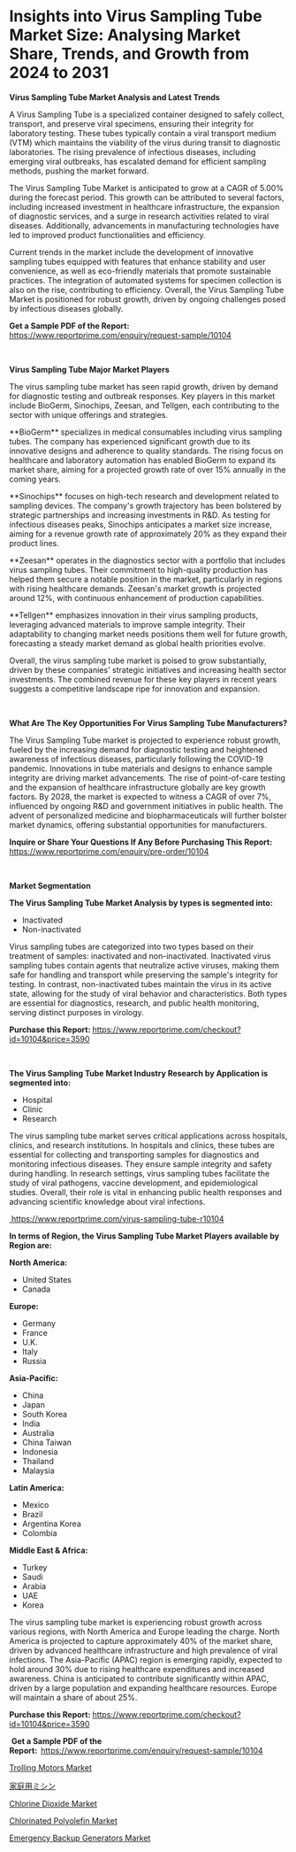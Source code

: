 <p><h1>Insights into Virus Sampling Tube Market Size: Analysing Market Share, Trends, and Growth from 2024 to 2031</h1></p><p><strong>Virus Sampling Tube Market Analysis and Latest Trends</strong></p>
<p><p>A Virus Sampling Tube is a specialized container designed to safely collect, transport, and preserve viral specimens, ensuring their integrity for laboratory testing. These tubes typically contain a viral transport medium (VTM) which maintains the viability of the virus during transit to diagnostic laboratories. The rising prevalence of infectious diseases, including emerging viral outbreaks, has escalated demand for efficient sampling methods, pushing the market forward.</p><p>The Virus Sampling Tube Market is anticipated to grow at a CAGR of 5.00% during the forecast period. This growth can be attributed to several factors, including increased investment in healthcare infrastructure, the expansion of diagnostic services, and a surge in research activities related to viral diseases. Additionally, advancements in manufacturing technologies have led to improved product functionalities and efficiency. </p><p>Current trends in the market include the development of innovative sampling tubes equipped with features that enhance stability and user convenience, as well as eco-friendly materials that promote sustainable practices. The integration of automated systems for specimen collection is also on the rise, contributing to efficiency. Overall, the Virus Sampling Tube Market is positioned for robust growth, driven by ongoing challenges posed by infectious diseases globally.</p></p>
<p><strong>Get a Sample PDF of the Report:&nbsp;</strong> <a href="https://www.reportprime.com/enquiry/request-sample/10104">https://www.reportprime.com/enquiry/request-sample/10104</a></p>
<p>&nbsp;</p>
<p><strong>Virus Sampling Tube Major Market Players</strong></p>
<p><p>The virus sampling tube market has seen rapid growth, driven by demand for diagnostic testing and outbreak responses. Key players in this market include BioGerm, Sinochips, Zeesan, and Tellgen, each contributing to the sector with unique offerings and strategies.</p><p>**BioGerm** specializes in medical consumables including virus sampling tubes. The company has experienced significant growth due to its innovative designs and adherence to quality standards. The rising focus on healthcare and laboratory automation has enabled BioGerm to expand its market share, aiming for a projected growth rate of over 15% annually in the coming years.</p><p>**Sinochips** focuses on high-tech research and development related to sampling devices. The company's growth trajectory has been bolstered by strategic partnerships and increasing investments in R&D. As testing for infectious diseases peaks, Sinochips anticipates a market size increase, aiming for a revenue growth rate of approximately 20% as they expand their product lines.</p><p>**Zeesan** operates in the diagnostics sector with a portfolio that includes virus sampling tubes. Their commitment to high-quality production has helped them secure a notable position in the market, particularly in regions with rising healthcare demands. Zeesan's market growth is projected around 12%, with continuous enhancement of production capabilities.</p><p>**Tellgen** emphasizes innovation in their virus sampling products, leveraging advanced materials to improve sample integrity. Their adaptability to changing market needs positions them well for future growth, forecasting a steady market demand as global health priorities evolve.</p><p>Overall, the virus sampling tube market is poised to grow substantially, driven by these companies' strategic initiatives and increasing health sector investments. The combined revenue for these key players in recent years suggests a competitive landscape ripe for innovation and expansion.</p></p>
<p>&nbsp;</p>
<p><strong>What Are The Key Opportunities For Virus Sampling Tube Manufacturers?</strong></p>
<p><p>The Virus Sampling Tube market is projected to experience robust growth, fueled by the increasing demand for diagnostic testing and heightened awareness of infectious diseases, particularly following the COVID-19 pandemic. Innovations in tube materials and designs to enhance sample integrity are driving market advancements. The rise of point-of-care testing and the expansion of healthcare infrastructure globally are key growth factors. By 2028, the market is expected to witness a CAGR of over 7%, influenced by ongoing R&D and government initiatives in public health. The advent of personalized medicine and biopharmaceuticals will further bolster market dynamics, offering substantial opportunities for manufacturers.</p></p>
<p><strong>Inquire or Share Your Questions If Any Before Purchasing This Report:</strong> <a href="https://www.reportprime.com/enquiry/pre-order/10104">https://www.reportprime.com/enquiry/pre-order/10104</a></p>
<p>&nbsp;</p>
<p><strong>Market Segmentation</strong></p>
<p><strong>The Virus Sampling Tube Market Analysis by types is segmented into:</strong></p>
<p><ul><li>Inactivated</li><li>Non-inactivated</li></ul></p>
<p><p>Virus sampling tubes are categorized into two types based on their treatment of samples: inactivated and non-inactivated. Inactivated virus sampling tubes contain agents that neutralize active viruses, making them safe for handling and transport while preserving the sample's integrity for testing. In contrast, non-inactivated tubes maintain the virus in its active state, allowing for the study of viral behavior and characteristics. Both types are essential for diagnostics, research, and public health monitoring, serving distinct purposes in virology.</p></p>
<p><strong>Purchase this Report:&nbsp;</strong><a href="https://www.reportprime.com/checkout?id=10104&price=3590">https://www.reportprime.com/checkout?id=10104&price=3590</a></p>
<p>&nbsp;</p>
<p><strong>The Virus Sampling Tube Market Industry Research by Application is segmented into:</strong></p>
<p><ul><li>Hospital</li><li>Clinic</li><li>Research</li></ul></p>
<p><p>The virus sampling tube market serves critical applications across hospitals, clinics, and research institutions. In hospitals and clinics, these tubes are essential for collecting and transporting samples for diagnostics and monitoring infectious diseases. They ensure sample integrity and safety during handling. In research settings, virus sampling tubes facilitate the study of viral pathogens, vaccine development, and epidemiological studies. Overall, their role is vital in enhancing public health responses and advancing scientific knowledge about viral infections.</p></p>
<p><a href="https://www.reportprime.com/virus-sampling-tube-r10104">&nbsp;https://www.reportprime.com/virus-sampling-tube-r10104</a></p>
<p><strong>In terms of Region, the Virus Sampling Tube Market Players available by Region are:</strong></p>
<p>
    <p> <strong> North America: </strong>
        <ul>
            <li>United States</li>
            <li>Canada</li>
        </ul>
        </p> 
    <p> <strong> Europe: </strong>
        <ul>
            <li>Germany</li>
            <li>France</li>
            <li>U.K.</li>
            <li>Italy</li>
            <li>Russia</li>
        </ul>
        </p> 
    <p> <strong> Asia-Pacific: </strong>
        <ul>
            <li>China</li>
            <li>Japan</li>
            <li>South Korea</li>
            <li>India</li>
            <li>Australia</li>
            <li>China Taiwan</li>
            <li>Indonesia</li>
            <li>Thailand</li>
            <li>Malaysia</li>
        </ul>
        </p> 
    <p> <strong> Latin America: </strong>
        <ul>
            <li>Mexico</li>
            <li>Brazil</li>
            <li>Argentina Korea</li>
            <li>Colombia</li>
        </ul>
        </p> 
    <p> <strong> Middle East & Africa: </strong>
        <ul>
            <li>Turkey</li>
            <li>Saudi</li>
            <li>Arabia</li>
            <li>UAE</li>
            <li>Korea</li>
        </ul>
    </p>
    </p>
<p><p>The virus sampling tube market is experiencing robust growth across various regions, with North America and Europe leading the charge. North America is projected to capture approximately 40% of the market share, driven by advanced healthcare infrastructure and high prevalence of viral infections. The Asia-Pacific (APAC) region is emerging rapidly, expected to hold around 30% due to rising healthcare expenditures and increased awareness. China is anticipated to contribute significantly within APAC, driven by a large population and expanding healthcare resources. Europe will maintain a share of about 25%.</p></p>
<p><strong>Purchase this Report: </strong><a href="https://www.reportprime.com/checkout?id=10104&price=3590">https://www.reportprime.com/checkout?id=10104&price=3590</a></p>
<p>&nbsp;<strong>Get a Sample PDF of the Report:&nbsp;&nbsp;</strong><a href="https://www.reportprime.com/enquiry/request-sample/10104">https://www.reportprime.com/enquiry/request-sample/10104</a></p>
<p><strong></strong></p>
<p><p><a href="https://medium.com/@roseboyd475/the-global-trolling-motors-market-is-at-the-forefront-of-innovation-driving-rapid-industry-1b7f71852bdb">Trolling Motors Market</a></p><p><a href="https://medium.com/@beaumontdavv7mp/household-sewing-machines-market-%E3%81%AE%E3%82%B0%E3%83%AD%E3%83%BC%E3%83%90%E3%83%AB%E5%B8%82%E5%A0%B4%E6%A6%82%E8%A6%81%E3%81%AF-%E4%B8%96%E7%95%8C%E3%81%8A%E3%82%88%E3%81%B3%E4%B8%BB%E8%A6%81%E5%B8%82%E5%A0%B4%E3%81%AB%E3%81%8A%E3%81%91%E3%82%8B%E6%A5%AD%E7%95%8C%E3%81%AB%E5%BD%B1%E9%9F%BF%E3%82%92%E4%B8%8E%E3%81%88%E3%82%8B%E4%B8%BB%E8%A6%81%E3%81%AA%E3%83%88%E3%83%AC%E3%83%B3%E3%83%89%E3%81%AB%E3%81%A4%E3%81%84%E3%81%A6-%E7%8B%AC%E8%87%AA%E3%81%AE%E8%A6%96%E7%82%B9%E3%82%92%E6%8F%90%E4%BE%9B%E3%81%97%E3%81%BE%E3%81%99-5b1341dcde24">家庭用ミシン</a></p><p><a href="https://issuu.com/reportprime-2/docs/chlorine-dioxide-market-size-2030.p_fc9dd2df72b477">Chlorine Dioxide Market</a></p><p><a href="https://issuu.com/reportprime-2/docs/chlorinated-polyolefin-market-size-_34d53d510fef0e">Chlorinated Polyolefin Market</a></p><p><a href="https://www.linkedin.com/pulse/analyzing-emergency-backup-generators-market-dynamics-growth-keggf?trackingId=fZl65TXYQ2OlBiUziNcfIg%3D%3D">Emergency Backup Generators Market</a></p></p>